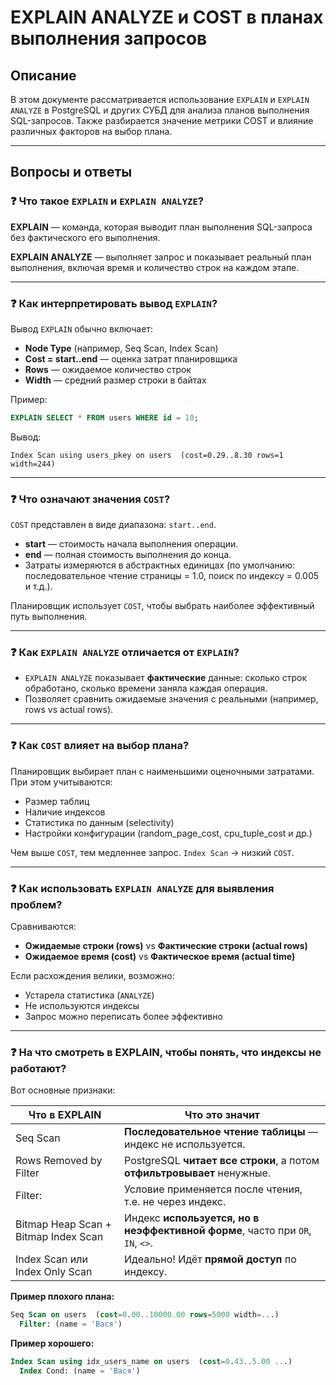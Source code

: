 # EXPLAIN ANALYZE и COST в планах выполнения запросов

## Описание

В этом документе рассматривается использование `EXPLAIN` и `EXPLAIN ANALYZE` в PostgreSQL и других СУБД для анализа планов выполнения SQL-запросов. Также разбирается значение метрики COST и влияние различных факторов на выбор плана.

---

## Вопросы и ответы

### ❓ Что такое `EXPLAIN` и `EXPLAIN ANALYZE`?

**EXPLAIN** — команда, которая выводит план выполнения SQL-запроса без фактического его выполнения.

**EXPLAIN ANALYZE** — выполняет запрос и показывает реальный план выполнения, включая время и количество строк на каждом этапе.

---

### ❓ Как интерпретировать вывод `EXPLAIN`?

Вывод `EXPLAIN` обычно включает:

- **Node Type** (например, Seq Scan, Index Scan)
- **Cost = start..end** — оценка затрат планировщика
- **Rows** — ожидаемое количество строк
- **Width** — средний размер строки в байтах

Пример:
```sql
EXPLAIN SELECT * FROM users WHERE id = 10;
```
Вывод:
```
Index Scan using users_pkey on users  (cost=0.29..8.30 rows=1 width=244)
```

---

### ❓ Что означают значения `COST`?

`COST` представлен в виде диапазона: `start..end`.

- **start** — стоимость начала выполнения операции.
- **end** — полная стоимость выполнения до конца.
- Затраты измеряются в абстрактных единицах (по умолчанию: последовательное чтение страницы = 1.0, поиск по индексу = 0.005 и т.д.).

Планировщик использует `COST`, чтобы выбрать наиболее эффективный путь выполнения.

---

### ❓ Как `EXPLAIN ANALYZE` отличается от `EXPLAIN`?

- `EXPLAIN ANALYZE` показывает **фактические** данные: сколько строк обработано, сколько времени заняла каждая операция.
- Позволяет сравнить ожидаемые значения с реальными (например, rows vs actual rows).

---

### ❓ Как `COST` влияет на выбор плана?

Планировщик выбирает план с наименьшими оценочными затратами. При этом учитываются:

- Размер таблиц
- Наличие индексов
- Статистика по данным (selectivity)
- Настройки конфигурации (random_page_cost, cpu_tuple_cost и др.)

Чем выше `COST`, тем медленнее запрос. `Index Scan` → низкий `COST`.

---

### ❓ Как использовать `EXPLAIN ANALYZE` для выявления проблем?

Сравниваются:
- **Ожидаемые строки (rows)** vs **Фактические строки (actual rows)**
- **Ожидаемое время (cost)** vs **Фактическое время (actual time)**

Если расхождения велики, возможно:
- Устарела статистика (`ANALYZE`)
- Не используются индексы
- Запрос можно переписать более эффективно

---


### ❓ На что смотреть в EXPLAIN, чтобы понять, что индексы не работают?

Вот основные признаки:

| Что в EXPLAIN | Что это значит                                                           |
|------------|--------------------------------------------------------------------------|
| Seq Scan | 	**Последовательное чтение таблицы** — индекс не используется.           |
| Rows Removed by Filter | PostgreSQL **читает все строки**, а потом **отфильтровывает** ненужные.  |
| Filter:	| Условие применяется после чтения, т.е. не через индекс.                  |
| Bitmap Heap Scan + Bitmap Index Scan | Индекс **используется, но в неэффективной форме**, часто при `OR`, `IN`, `<>`. |
 | Index Scan или Index Only Scan | Идеально! Идёт **прямой доступ** по индексу.            <br/>                 |

**Пример плохого плана:**
```sql
Seq Scan on users  (cost=0.00..10000.00 rows=5000 width=...) 
  Filter: (name = 'Вася')
```
**Пример хорошего:**
```sql
Index Scan using idx_users_name on users  (cost=0.43..5.00 ...)
  Index Cond: (name = 'Вася')
```